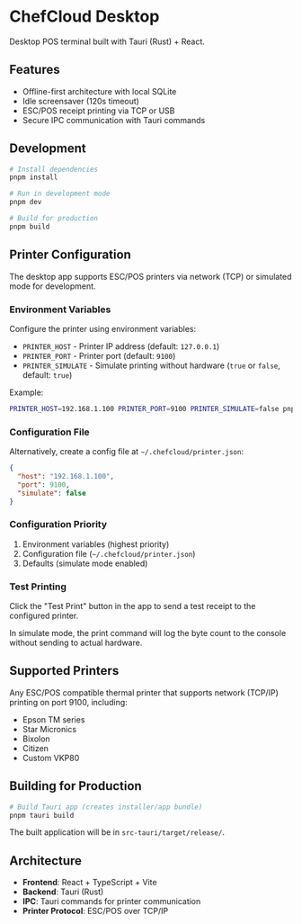 # ChefCloud Desktop

Desktop POS terminal built with Tauri (Rust) + React.

## Features

- Offline-first architecture with local SQLite
- Idle screensaver (120s timeout)
- ESC/POS receipt printing via TCP or USB
- Secure IPC communication with Tauri commands

## Development

```bash
# Install dependencies
pnpm install

# Run in development mode
pnpm dev

# Build for production
pnpm build
```

## Printer Configuration

The desktop app supports ESC/POS printers via network (TCP) or simulated mode for development.

### Environment Variables

Configure the printer using environment variables:

- `PRINTER_HOST` - Printer IP address (default: `127.0.0.1`)
- `PRINTER_PORT` - Printer port (default: `9100`)
- `PRINTER_SIMULATE` - Simulate printing without hardware (`true` or `false`, default: `true`)

Example:

```bash
PRINTER_HOST=192.168.1.100 PRINTER_PORT=9100 PRINTER_SIMULATE=false pnpm dev
```

### Configuration File

Alternatively, create a config file at `~/.chefcloud/printer.json`:

```json
{
  "host": "192.168.1.100",
  "port": 9100,
  "simulate": false
}
```

### Configuration Priority

1. Environment variables (highest priority)
2. Configuration file (`~/.chefcloud/printer.json`)
3. Defaults (simulate mode enabled)

### Test Printing

Click the "Test Print" button in the app to send a test receipt to the configured printer.

In simulate mode, the print command will log the byte count to the console without sending to actual hardware.

## Supported Printers

Any ESC/POS compatible thermal printer that supports network (TCP/IP) printing on port 9100, including:

- Epson TM series
- Star Micronics
- Bixolon
- Citizen
- Custom VKP80

## Building for Production

```bash
# Build Tauri app (creates installer/app bundle)
pnpm tauri build
```

The built application will be in `src-tauri/target/release/`.

## Architecture

- **Frontend**: React + TypeScript + Vite
- **Backend**: Tauri (Rust)
- **IPC**: Tauri commands for printer communication
- **Printer Protocol**: ESC/POS over TCP/IP
